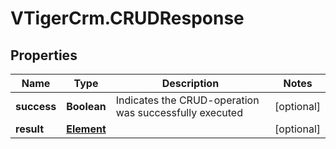 # VTigerCrm.CRUDResponse

## Properties
Name | Type | Description | Notes
------------ | ------------- | ------------- | -------------
**success** | **Boolean** | Indicates the CRUD-operation was successfully executed | [optional] 
**result** | [**Element**](Element.md) |  | [optional] 


